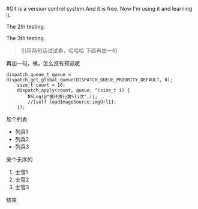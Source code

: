 #Git is a version control system.And it is free.
Now I'm using it and learning it.

The 2th testing.

The 3th testing.
> 引用两句话试试看，哈哈哈
下面再加一句

再加一句，咦，怎么没有预览呢

    dispatch_queue_t queue = dispatch_get_global_queue(DISPATCH_QUEUE_PRIORITY_DEFAULT, 0);
        size_t count = 10;
        dispatch_apply(count, queue, ^(size_t i) {
            NSLog(@"循环执行第%li次",i);
            //[self loadImageSource:imgUrl1];
        });

加个列表
* 列兵1
* 列兵2
* 列兵3

来个无序的

1. 士官1
2. 士官2
3. 士官3

结束
